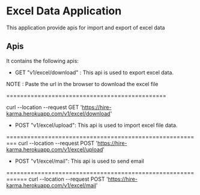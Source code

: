 # Excel Data Application
This application provide apis for import and export of excel data

## Apis
 It contains the following apis:
 * GET "v1/excel/download" : This api  is used to export excel data.

NOTE : Paste the url in the browser to download the excel file

==============================================

curl --location --request GET 'https://hire-karma.herokuapp.com/v1/excel/download'

* POST "v1/excel/upload": This api is used to import excel file data.

=========================================================
curl --location --request POST 'https://hire-karma.herokuapp.com/v1/excel/upload'

* POST "v1/excel/mail": This api is used to send email 

============================================================
curl --location --request POST 'https://hire-karma.herokuapp.com/v1/excel/mail'